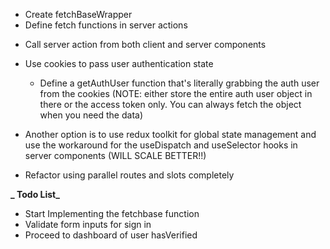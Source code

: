 - Create fetchBaseWrapper
- Define fetch functions in server actions
<!-- @see https://nextjs.org/docs/app/building-your-application/data-fetching/patterns#sequential-data-fetching -->
- Call server action from both client and server components
- Use cookies to pass user authentication state
  - Define a getAuthUser function that's literally grabbing the auth user from the cookies (NOTE: either store the entire auth user object in there or the access token only. You can always fetch the object when you need the data)
- Another option is to use redux toolkit for global state management and use the workaround for the useDispatch and useSelector hooks in server components (WILL SCALE BETTER!!)

- Refactor using parallel routes and slots completely

**_ Todo List_**

- Start Implementing the fetchbase function
- Validate form inputs for sign in
- Proceed to dashboard of user hasVerified
